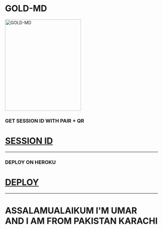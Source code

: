 # GOLD-MD

<img alt="GOLD-MD" width="250" height="300" src="https://i.ibb.co/h1X15fV/Gold-Pic-83837619797633e2hshghshshdhxhxjd846431955594613jsksosjejsjsjsjsj-Gold-Pic-jsksjdjxjd7949735.png">

### GET SESSION ID WITH PAIR + QR
# [SESSION ID](https://gold-md-final-187216ad8114.herokuapp.com)

***

### DEPLOY ON HEROKU
# [DEPLOY](https://dashboard.heroku.com/new?template=https://github.com/D4X-UMAR/GOLD-MD)

***

# ASSALAMUALAIKUM I'M UMAR AND I AM FROM PAKISTAN KARACHI
